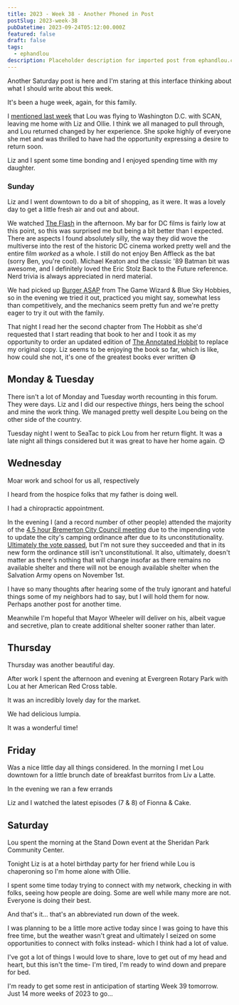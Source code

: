 ```yaml
---
title: 2023 - Week 38 - Another Phoned in Post
postSlug: 2023-week-38
pubDatetime: 2023-09-24T05:12:00.000Z
featured: false
draft: false
tags:
  - ephandlou
description: Placeholder description for imported post from ephandlou.com
---
```


Another Saturday post is here and I'm staring at this interface thinking about what I should write about this week.

It's been a huge week, again, for this family.

I [mentioned last week](/2023-week-37/) that Lou was flying to Washington D.C. with SCAN, leaving me home with Liz and Ollie. I think we all managed to pull through, and Lou returned changed by her experience. She spoke highly of everyone she met and was thrilled to have had the opportunity expressing a desire to return soon.

Liz and I spent some time bonding and I enjoyed spending time with my daughter.

### Sunday

Liz and I went downtown to do a bit of shopping, as it were. It was a lovely day to get a little fresh air and out and about.

We watched [The Flash](https://www.imdb.com/title/tt0439572/) in the afternoon. My bar for DC films is fairly low at this point, so this was surprised me but being a bit better than I expected. There are aspects I found absolutely silly, the way they did wove the multiverse into the rest of the historic DC cinema worked pretty well and the entire film _worked_ as a whole. I still do not enjoy Ben Affleck as the bat (sorry Ben, you're cool). Michael Keaton and the classic '89 Batman bit was awesome, and I definitely loved the Eric Stolz Back to the Future reference. Nerd trivia is always appreciated in nerd material.

We had picked up [Burger ASAP](https://boardgamegeek.com/boardgame/373778/burger-asap) from The Game Wizard & Blue Sky Hobbies, so in the evening we tried it out, practiced you might say, somewhat less than competitively, and the mechanics seem pretty fun and we're pretty eager to try it out with the family.

That night I read her the second chapter from The Hobbit as she'd requested that I start reading that book to her and I took it as my opportunity to order an updated edition of [The Annotated Hobbit](https://www.goodreads.com/book/show/823754.The_Annotated_Hobbit) to replace my original copy. Liz seems to be enjoying the book so far, which is like, how could she not, it's one of the greatest books ever written 😅

## Monday & Tuesday

There isn't a lot of Monday and Tuesday worth recounting in this forum. They were days. Liz and I did our respective _things_, hers being the school and mine the work thing. We managed pretty well despite Lou being on the other side of the country.

Tuesday night I went to SeaTac to pick Lou from her return flight. It was a late night all things considered but it was great to have her home again. 😊

## Wednesday

Moar work and school for us all, respectively

I heard from the hospice folks that my father is doing well.

I had a chiropractic appointment.

In the evening I (and a record number of other people) attended the majority of the [4.5 hour Bremerton City Council meeting](https://bremerton.vod.castus.tv/vod/?video=77ac5c1d-c7cd-4ffd-a68e-6f5215de5852) due to the impending vote to update the city's camping ordinance after due to its unconstitutionality. [Ultimately the vote passed](http://archive.today/2023.09.23-203913/https://www.kitsapsun.com/story/news/2023/09/22/unauthorized-camping-ordinance-passed-by-bremerton-city-council/70924797007/), but I'm not sure they succeeded and that in its new form the ordinance still isn't unconstitutional. It also, ultimately, doesn't matter as there's nothing that will change insofar as there remains no available shelter and there will not be enough available shelter when the Salvation Army opens on November 1st.

I have so many thoughts after hearing some of the truly ignorant and hateful things some of my neighbors had to say, but I will hold them for now. Perhaps another post for another time.

Meanwhile I'm hopeful that Mayor Wheeler will deliver on his, albeit vague and secretive, plan to create additional shelter sooner rather than later.

## Thursday

Thursday was another beautiful day.

After work I spent the afternoon and evening at Evergreen Rotary Park with Lou at her American Red Cross table.

It was an incredibly lovely day for the market.

We had delicious lumpia.

It was a wonderful time!

## Friday

Was a nice little day all things considered. In the morning I met Lou downtown for a little brunch date of breakfast burritos from Liv a Latte.

In the evening we ran a few errands

Liz and I watched the latest episodes (7 & 8) of Fionna & Cake.

## Saturday

Lou spent the morning at the Stand Down event at the Sheridan Park Community Center.

Tonight Liz is at a hotel birthday party for her friend while Lou is chaperoning so I'm home alone with Ollie.

I spent some time today trying to connect with my network, checking in with folks, seeing how people are doing. Some are well while many more are not. Everyone is doing their best.

And that's it... that's an abbreviated run down of the week.

I was planning to be a little more active today since I was going to have this free time, but the weather wasn't great and ultimately I seized on some opportunities to connect with folks instead- which I think had a lot of value.

I've got a lot of things I would love to share, love to get out of my head and heart, but this isn't the time- I'm tired, I'm ready to wind down and prepare for bed.

I'm ready to get some rest in anticipation of starting Week 39 tomorrow. Just 14 more weeks of 2023 to go...
